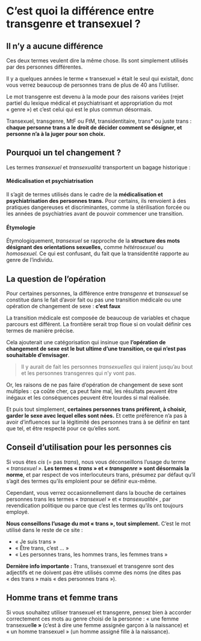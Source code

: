 # C’est quoi la différence entre transgenre et transexuel ?

## Il n’y a aucune différence

Ces deux termes veulent dire la même chose. Ils sont simplement utilisés par des personnes différentes.

Il y a quelques années le terme « transexuel » était le seul qui existait, donc vous verrez beaucoup de personnes trans de plus de 40 ans l’utiliser.

Le mot transgenre est devenu à la mode pour des raisons variées (rejet partiel du lexique médical et psychiatrisant et appropriation du mot « genre ») et c’est celui qui est le plus commun désormais.

Transexuel, transgenre, MtF ou FtM, transidentitaire, trans* ou juste trans : **chaque personne trans a le droit de décider comment se désigner, et personne n’a à la juger pour son choix.**

## Pourquoi un tel changement ?

Les termes _transexuel_ et _transexualité_ transportent un bagage historique :

#### Médicalisation et psychiatrisation

Il s’agit de termes utilisés dans le cadre de la **médicalisation et psychiatrisation des personnes trans.** Pour certains, ils renvoient à des pratiques dangereuses et discriminantes, comme la stérilisation forcée ou les années de psychiatries avant de pouvoir commencer une transition.

#### Étymologie

Étymologiquement, _transexuel_ se rapproche de la **structure des mots désignant des orientations sexuelles,** comme _hétérosexuel_ ou _homosexuel._ Ce qui est confusant, du fait que la transidentité rapporte au genre de l’individu.

## La question de l’opération

Pour certaines personnes, la différence entre _transgenre_ et _transexuel_ se constitue dans le fait d’avoir fait ou pas une transition médicale ou une opération de changement de sexe : **c’est faux**

La transition médicale est composée de beaucoup de variables et chaque parcours est différent. La frontière serait trop floue si on voulait définir ces termes de manière précise.

Cela ajouterait une catégorisation qui insinue que **l’opération de changement de sexe est le but ultime d’une transition, ce qui n’est pas souhaitable d’envisager**.

> Il y aurait de fait les personnes _transexuelles_ qui iraient jusqu’au bout et les personnes transgenres qui n’y vont pas.

Or, les raisons de ne pas faire d’opération de changement de sexe sont multiples : ça coûte cher, ça peut faire mal, les résultats peuvent être inégaux et les conséquences peuvent être lourdes si mal réalisée.

Et puis tout simplement, **certaines personnes trans préfèrent, à choisir, garder le sexe avec lequel elles sont nées.** Et cette préférence n’a pas à avoir d’influences sur la légitimité des personnes trans à se définir en tant que tel, et être respecté pour ce qu’elles sont.

## Conseil d’utilisation pour les personnes cis

Si vous êtes _cis_ (= pas _trans_), nous vous déconseillons l’usage du terme « _transexuel »_. **Les termes « _trans_ » et _« transgenre_ » sont désormais la norme**, et par respect de vos interlocuteurs trans, présumez par défaut qu’il s’agit des termes qu’ils emploient pour se définir eux-même.

Cependant, vous verrez occasionnellement dans la bouche de certaines personnes trans les termes « _transexuel_ » et « _transexualité_« , par revendication politique ou parce que c’est les termes qu’ils ont toujours employé.

**Nous conseillons l’usage du mot « trans », tout simplement.** C’est le mot utilisé dans le reste de ce site :

- « Je suis trans »
- « Être trans, c’est … »
- « Les personnes trans, les hommes trans, les femmes trans »

**Dernière info importante :** Trans, transexuel et transgenre sont des adjectifs et ne doivent pas être utilisés comme des noms (ne dites pas « des trans » mais « des personnes trans »).

## Homme trans et femme trans

Si vous souhaitez utiliser transexuel et transgenre, pensez bien à accorder correctement ces mots au genre choisi de la personne : « une femme transexuel**le »** (c’est à dire une femme assignée garçon à la naissance) et « un homme transexuel » (un homme assigné fille à la naissance).